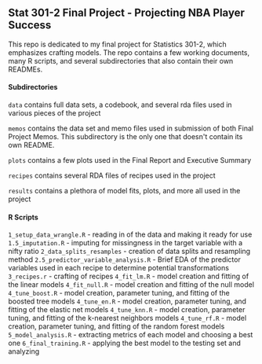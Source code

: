 ## Stat 301-2 Final Project - Projecting NBA Player Success

This repo is dedicated to my final project for Statistics 301-2, which emphasizes crafting models. The repo contains a few working documents, many R scripts, and several subdirectories that also contain their own READMEs. 

#### Subdirectories

`data` contains full data sets, a codebook, and several rda files used in various pieces of the project

`memos` contains the data set and memo files used in submission of both Final Project Memos. This subdirectory is the only one that doesn't contain its own README.

`plots` contains a few plots used in the Final Report and Executive Summary

`recipes` contains several RDA files of recipes used in the project

`results` contains a plethora of model fits, plots, and more all used in the project


#### R Scripts

`1_setup_data_wrangle.R` - reading in of the data and making it ready for use 
`1.5_imputation.R` - imputing for missingness in the target variable with a nifty ratio 
`2_data_splits_resamples` - creation of data splits and resampling method
`2.5_predictor_variable_analysis.R` - Brief EDA of the predictor variables used in each recipe to determine potential transformations
`3_recipes.r` - crafting of recipes
`4_fit_lm.R` - model creation and fitting of the linear models
`4_fit_null.R` - model creation and fitting of the null model
`4_tune_boost.R` - model creation, parameter tuning, and fitting of the boosted tree models
`4_tune_en.R` - model creation, parameter tuning, and fitting of the elastic net models
`4_tune_knn.R` - model creation, parameter tuning, and fitting of the k-nearest neighbors models
`4_tune_rf.R` - model creation, parameter tuning, and fitting of the random forest models
`5_model_analysis.R` - extracting metrics of each model and choosing a best one
`6_final_training.R` - applying the best model to the testing set and analyzing



